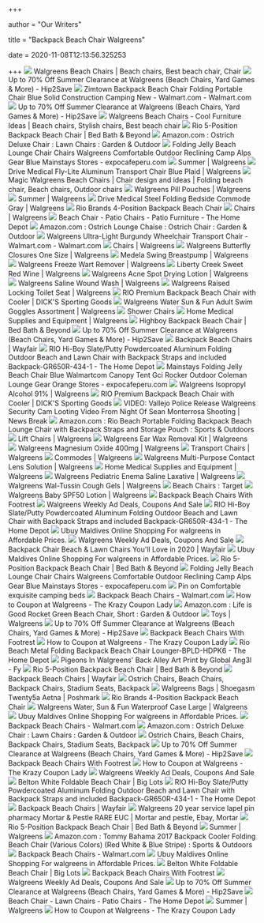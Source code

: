 +++
        
author = "Our Writers"
        
title = "Backpack Beach Chair Walgreens"
        
date = 2020-11-08T12:13:56.325253
        
+++
[ ![](https://i.pinimg.com/originals/a2/30/bf/a230bfc559906fd6f35cf1eb5a94e6bc.jpg)](https://i.pinimg.com/originals/a2/30/bf/a230bfc559906fd6f35cf1eb5a94e6bc.jpg) Walgreens Beach Chairs | Beach chairs, Best beach chair, Chair
[ ![](https://hip2save.com/wp-content/uploads/2018/09/beach-chairs.jpg?resize=1024%2C538&strip=all)](https://hip2save.com/wp-content/uploads/2018/09/beach-chairs.jpg?resize=1024%2C538&strip=all) Up to 70% Off Summer Clearance at Walgreens (Beach Chairs, Yard Games &  More) - Hip2Save
[ ![](https://i5.walmartimages.com/asr/6d47715e-cdfb-4707-a589-b26554a452b9_1.40ea6870a6ef6a64130f6354e00b6fd4.jpeg)](https://i5.walmartimages.com/asr/6d47715e-cdfb-4707-a589-b26554a452b9_1.40ea6870a6ef6a64130f6354e00b6fd4.jpeg) Zimtown Backpack Beach Chair Folding Portable Chair Blue Solid Construction  Camping New - Walmart.com - Walmart.com
[ ![](https://hip2save.com/wp-content/uploads/2018/09/striped-sun-chair.jpg?resize=1024%2C768&strip=all)](https://hip2save.com/wp-content/uploads/2018/09/striped-sun-chair.jpg?resize=1024%2C768&strip=all) Up to 70% Off Summer Clearance at Walgreens (Beach Chairs, Yard Games &  More) - Hip2Save
[ ![](https://i.pinimg.com/736x/35/8a/9d/358a9d9dbef02f5f5f56b6d8251fe571.jpg)](https://i.pinimg.com/736x/35/8a/9d/358a9d9dbef02f5f5f56b6d8251fe571.jpg) Walgreens Beach Chairs - Cool Furniture Ideas | Beach chairs, Stylish chairs,  Best beach chair
[ ![](https://b3h2.scene7.com/is/image/BedBathandBeyond/13977416182443p?$690$&wid=690&hei=690)](https://b3h2.scene7.com/is/image/BedBathandBeyond/13977416182443p?$690$&wid=690&hei=690) Rio 5-Position Backpack Beach Chair | Bed Bath & Beyond
[ ![](https://m.media-amazon.com/images/I/71Q4R9A6euL._AC_SS350_.jpg)](https://m.media-amazon.com/images/I/71Q4R9A6euL._AC_SS350_.jpg) Amazon.com : Ostrich Deluxe Chair : Lawn Chairs : Garden & Outdoor
[ ![](https://www.expocafeperu.com/w/2020/07/folding-jelly-beach-lounge-chair-chairs-walgreens-sleep-mats-camping-gci-rocker-the-x-helinox-camp.jpg)](https://www.expocafeperu.com/w/2020/07/folding-jelly-beach-lounge-chair-chairs-walgreens-sleep-mats-camping-gci-rocker-the-x-helinox-camp.jpg) Folding Jelly Beach Lounge Chair Chairs Walgreens Comfortable Outdoor  Reclining Camp Alps Gear Blue Mainstays Stores - expocafeperu.com
[ ![](https://www.walgreens.com/images/adaptive/sp/1328208_SummerLP_hero_M_v4.jpg)](https://www.walgreens.com/images/adaptive/sp/1328208_SummerLP_hero_M_v4.jpg) Summer | Walgreens
[ ![](https://pics.drugstore.com/prodimg/203096/900.jpg)](https://pics.drugstore.com/prodimg/203096/900.jpg) Drive Medical Fly-Lite Aluminum Transport Chair Blue Plaid | Walgreens
[ ![](https://i.pinimg.com/originals/fd/9b/38/fd9b3800e68f1f6718ee74a819238db8.jpg)](https://i.pinimg.com/originals/fd/9b/38/fd9b3800e68f1f6718ee74a819238db8.jpg) Magic Walgreens Beach Chairs | Chair design and ideas | Folding beach chair,  Beach chairs, Outdoor chairs
[ ![](https://pics.drugstore.com/prodimg/577960/900.jpg)](https://pics.drugstore.com/prodimg/577960/900.jpg) Walgreens Pill Pouches | Walgreens
[ ![](https://www.walgreens.com/images/adaptive/sp/1328208_SummerLP_shop_1_suncare.jpg)](https://www.walgreens.com/images/adaptive/sp/1328208_SummerLP_shop_1_suncare.jpg) Summer | Walgreens
[ ![](https://pics.drugstore.com/prodimg/391263/900.jpg)](https://pics.drugstore.com/prodimg/391263/900.jpg) Drive Medical Steel Folding Bedside Commode Gray | Walgreens
[ ![](https://media.kohlsimg.com/is/image/kohls/4147941?wid=600&hei=600&op_sharpen=1)](https://media.kohlsimg.com/is/image/kohls/4147941?wid=600&hei=600&op_sharpen=1) Rio Brands 4-Position Backpack Beach Chair
[ ![](https://pics.drugstore.com/prodimg/594051/450.jpg)](https://pics.drugstore.com/prodimg/594051/450.jpg) Chairs | Walgreens
[ ![](https://images.homedepot-static.com/productImages/b0b07f32-b19e-45b7-a885-b3b8f3c4c02a/svn/tommy-bahama-navy-blue-tommy-bahama-beach-chairs-sc591tbbp-28hd-64_400.jpg)](https://images.homedepot-static.com/productImages/b0b07f32-b19e-45b7-a885-b3b8f3c4c02a/svn/tommy-bahama-navy-blue-tommy-bahama-beach-chairs-sc591tbbp-28hd-64_400.jpg) Beach Chair - Patio Chairs - Patio Furniture - The Home Depot
[ ![](https://images-na.ssl-images-amazon.com/images/I/71uVmHi0IgL._AC_SX450_.jpg)](https://images-na.ssl-images-amazon.com/images/I/71uVmHi0IgL._AC_SX450_.jpg) Amazon.com : Ostrich Lounge Chaise : Ostrich Chair : Garden & Outdoor
[ ![](https://i5.walmartimages.com/asr/130d019d-c983-465d-a2c4-1272139698ef_1.274df34ed4b96f2c338a23f9f2c9a35c.jpeg?odnWidth=612&odnHeight=612&odnBg=ffffff)](https://i5.walmartimages.com/asr/130d019d-c983-465d-a2c4-1272139698ef_1.274df34ed4b96f2c338a23f9f2c9a35c.jpeg?odnWidth=612&odnHeight=612&odnBg=ffffff) Walgreens Ultra-Light Burgundy Wheelchair Transport Chair - Walmart.com -  Walmart.com
[ ![](https://pics.drugstore.com/prodimg/613028/450.jpg)](https://pics.drugstore.com/prodimg/613028/450.jpg) Chairs | Walgreens
[ ![](https://pics.drugstore.com/prodimg/506170/900.jpg)](https://pics.drugstore.com/prodimg/506170/900.jpg) Walgreens Butterfly Closures One Size | Walgreens
[ ![](https://pics.drugstore.com/prodimg/188310/900.jpg)](https://pics.drugstore.com/prodimg/188310/900.jpg) Medela Swing Breastpump | Walgreens
[ ![](https://pics.drugstore.com/prodimg/573160/900.jpg)](https://pics.drugstore.com/prodimg/573160/900.jpg) Walgreens Freeze Wart Remover | Walgreens
[ ![](https://pics.drugstore.com/prodimg/508480/900.jpg)](https://pics.drugstore.com/prodimg/508480/900.jpg) Liberty Creek Sweet Red Wine | Walgreens
[ ![](https://pics.drugstore.com/prodimg/609328/900.jpg)](https://pics.drugstore.com/prodimg/609328/900.jpg) Walgreens Acne Spot Drying Lotion | Walgreens
[ ![](https://pics.drugstore.com/prodimg/484212/900.jpg)](https://pics.drugstore.com/prodimg/484212/900.jpg) Walgreens Saline Wound Wash | Walgreens
[ ![](https://pics.drugstore.com/prodimg/506500/900.jpg)](https://pics.drugstore.com/prodimg/506500/900.jpg) Walgreens Raised Locking Toilet Seat | Walgreens
[ ![](https://dks.scene7.com/is/image/GolfGalaxy/17RIOUPRMMBCKPCKCODR_Cross_Hatch_Blue?qlt=70&wid=600&fmt=pjpeg)](https://dks.scene7.com/is/image/GolfGalaxy/17RIOUPRMMBCKPCKCODR_Cross_Hatch_Blue?qlt=70&wid=600&fmt=pjpeg) RIO Premium Backpack Beach Chair with Cooler | DICK'S Sporting Goods
[ ![](https://pics.drugstore.com/prodimg/622026/900.jpg)](https://pics.drugstore.com/prodimg/622026/900.jpg) Walgreens Water Sun & Fun Adult Swim Goggles Assortment | Walgreens
[ ![](https://pics.drugstore.com/prodimg/582098/450.jpg)](https://pics.drugstore.com/prodimg/582098/450.jpg) Shower Chairs
[ ![](https://www.walgreens.com/images/adaptive/sp/1224893_Bedroom1_BedRail_404x404.jpg)](https://www.walgreens.com/images/adaptive/sp/1224893_Bedroom1_BedRail_404x404.jpg) Home Medical Supplies and Equipment | Walgreens
[ ![](https://b3h2.scene7.com/is/image/BedBathandBeyond/25952240671529p?$690$&wid=690&hei=690)](https://b3h2.scene7.com/is/image/BedBathandBeyond/25952240671529p?$690$&wid=690&hei=690) Highboy Backpack Beach Chair | Bed Bath & Beyond
[ ![](https://hip2save.com/wp-content/uploads/2018/09/pj-mask-clearance-wags.jpg?resize=1024%2C538&strip=all)](https://hip2save.com/wp-content/uploads/2018/09/pj-mask-clearance-wags.jpg?resize=1024%2C538&strip=all) Up to 70% Off Summer Clearance at Walgreens (Beach Chairs, Yard Games &  More) - Hip2Save
[ ![](https://secure.img1-ag.wfcdn.com/im/11955223/resize-h600-w600%5Ecompr-r85/8838/88389370/Ronald+Reclining+Beach+Chair.jpg)](https://secure.img1-ag.wfcdn.com/im/11955223/resize-h600-w600%5Ecompr-r85/8838/88389370/Ronald+Reclining+Beach+Chair.jpg) Backpack Beach Chairs | Wayfair
[ ![](https://images.homedepot-static.com/productImages/32bfc560-48ba-474c-94aa-5f43c00ef682/svn/putty-rio-beach-chairs-gr650r-434-1-64_1000.jpg)](https://images.homedepot-static.com/productImages/32bfc560-48ba-474c-94aa-5f43c00ef682/svn/putty-rio-beach-chairs-gr650r-434-1-64_1000.jpg) RIO Hi-Boy Slate/Putty Powdercoated Aluminum Folding Outdoor Beach and Lawn  Chair with Backpack Straps and included Backpack-GR650R-434-1 - The Home  Depot
[ ![](https://www.expocafeperu.com/w/2020/07/folding-jelly-beach-lounge-chair-chairs-walgreens-comfortable-outdoor-reclining-camp-alps.jpg)](https://www.expocafeperu.com/w/2020/07/folding-jelly-beach-lounge-chair-chairs-walgreens-comfortable-outdoor-reclining-camp-alps.jpg) Mainstays Folding Jelly Beach Chair Blue Walmartcom Canopy Tent Gci Rocker  Outdoor Coleman Lounge Gear Orange Stores - expocafeperu.com
[ ![](https://pics.drugstore.com/prodimg/621526/900.jpg)](https://pics.drugstore.com/prodimg/621526/900.jpg) Walgreens Isopropyl Alcohol 91% | Walgreens
[ ![](https://dks.scene7.com/is/image/GolfGalaxy/17RIOUPRMMBCKPCKCODR_Cross_Hatch_Blue_is?wid=200)](https://dks.scene7.com/is/image/GolfGalaxy/17RIOUPRMMBCKPCKCODR_Cross_Hatch_Blue_is?wid=200) RIO Premium Backpack Beach Chair with Cooler | DICK'S Sporting Goods
[ ![](https://img.particlenews.com/img/id/1bdZuf_0PhhY1Cc00?type=thumbnail_512x288)](https://img.particlenews.com/img/id/1bdZuf_0PhhY1Cc00?type=thumbnail_512x288) VIDEO: Vallejo Police Release Walgreens Security Cam Looting Video From  Night Of Sean Monterrosa Shooting | News Break
[ ![](https://images-na.ssl-images-amazon.com/images/I/8130h9R566L._AC_SL1500_.jpg)](https://images-na.ssl-images-amazon.com/images/I/8130h9R566L._AC_SL1500_.jpg) Amazon.com : Rio Beach Portable Folding Backpack Beach Lounge Chair with  Backpack Straps and Storage Pouch : Sports & Outdoors
[ ![](https://www.walgreens.com/images/adaptive/sp/1456795_11012020_BANNERS_savemore_DOLP_M_750x580.jpg)](https://www.walgreens.com/images/adaptive/sp/1456795_11012020_BANNERS_savemore_DOLP_M_750x580.jpg) Lift Chairs | Walgreens
[ ![](https://pics.drugstore.com/prodimg/487107/900.jpg)](https://pics.drugstore.com/prodimg/487107/900.jpg) Walgreens Ear Wax Removal Kit | Walgreens
[ ![](https://pics.drugstore.com/prodimg/607313/900.jpg)](https://pics.drugstore.com/prodimg/607313/900.jpg) Walgreens Magnesium Oxide 400mg | Walgreens
[ ![](https://pics.drugstore.com/prodimg/426964/450.jpg)](https://pics.drugstore.com/prodimg/426964/450.jpg) Transport Chairs | Walgreens
[ ![](https://pics.drugstore.com/prodimg/608404/450.jpg)](https://pics.drugstore.com/prodimg/608404/450.jpg) Commodes | Walgreens
[ ![](https://pics.drugstore.com/prodimg/494262/900.jpg)](https://pics.drugstore.com/prodimg/494262/900.jpg) Walgreens Multi-Purpose Contact Lens Solution | Walgreens
[ ![](https://www.walgreens.com/images/adaptive/sp/1224893_Bathroom5_BathChair_200x200.jpg)](https://www.walgreens.com/images/adaptive/sp/1224893_Bathroom5_BathChair_200x200.jpg) Home Medical Supplies and Equipment | Walgreens
[ ![](https://pics.drugstore.com/prodimg/588701/900.jpg)](https://pics.drugstore.com/prodimg/588701/900.jpg) Walgreens Pediatric Enema Saline Laxative | Walgreens
[ ![](https://pics.drugstore.com/prodimg/563675/900.jpg)](https://pics.drugstore.com/prodimg/563675/900.jpg) Walgreens Wal-Tussin Cough Gels | Walgreens
[ ![](https://target.scene7.com/is/image/Target/GUEST_b0a2f18e-283f-4036-8065-755333370619)](https://target.scene7.com/is/image/Target/GUEST_b0a2f18e-283f-4036-8065-755333370619) Beach Chairs : Target
[ ![](https://pics.drugstore.com/prodimg/604923/900.jpg)](https://pics.drugstore.com/prodimg/604923/900.jpg) Walgreens Baby SPF50 Lotion | Walgreens
[ ![](https://c.shld.net/rpx/i/s/pi/mp/36562/prod_4788449126?src=https%3A%2F%2Fst.hzcdn.com%2Fsimgs%2Fa5f151ac0e78b5fc_9-2293%2Fhome-design.jpg&d=2fdcb82ab22d4d22ce0339a5bd6807f3abf5aa30&hei=245&wid=245&op_sharpen=1&qlt=85)](https://c.shld.net/rpx/i/s/pi/mp/36562/prod_4788449126?src=https%3A%2F%2Fst.hzcdn.com%2Fsimgs%2Fa5f151ac0e78b5fc_9-2293%2Fhome-design.jpg&d=2fdcb82ab22d4d22ce0339a5bd6807f3abf5aa30&hei=245&wid=245&op_sharpen=1&qlt=85) Backpack Beach Chairs With Footrest
[ ![](https://yeswecoupon.com/wp-content/uploads/2020/02/Screenshot_20200226-223103_Facebook-788x787.jpg)](https://yeswecoupon.com/wp-content/uploads/2020/02/Screenshot_20200226-223103_Facebook-788x787.jpg) Walgreens Weekly Ad Deals, Coupons And Sale
[ ![](https://images.homedepot-static.com/productImages/8d8ceb5b-0c8d-430d-b667-dda6bd66c6c9/svn/putty-rio-beach-chairs-gr650r-434-1-e1_600.jpg)](https://images.homedepot-static.com/productImages/8d8ceb5b-0c8d-430d-b667-dda6bd66c6c9/svn/putty-rio-beach-chairs-gr650r-434-1-e1_600.jpg) RIO Hi-Boy Slate/Putty Powdercoated Aluminum Folding Outdoor Beach and Lawn  Chair with Backpack Straps and included Backpack-GR650R-434-1 - The Home  Depot
[ ![](https://www.ubuy.mv/productimg/?image=aHR0cHM6Ly9pbWFnZXMtbmEuc3NsLWltYWdlcy1hbWF6b24uY29tL2ltYWdlcy9JLzQxZ3ZOWDl4MFVMLl9TUzQwMF8uanBn.jpg)](https://www.ubuy.mv/productimg/?image=aHR0cHM6Ly9pbWFnZXMtbmEuc3NsLWltYWdlcy1hbWF6b24uY29tL2ltYWdlcy9JLzQxZ3ZOWDl4MFVMLl9TUzQwMF8uanBn.jpg) Ubuy Maldives Online Shopping For walgreens in Affordable Prices.
[ ![](https://yeswecoupon.com/wp-content/uploads/2020/06/Screenshot_2020-06-17-Lysol-Disinfectant-Spray-Linen-788x788.png)](https://yeswecoupon.com/wp-content/uploads/2020/06/Screenshot_2020-06-17-Lysol-Disinfectant-Spray-Linen-788x788.png) Walgreens Weekly Ad Deals, Coupons And Sale
[ ![](https://secure.img1-fg.wfcdn.com/im/95390419/resize-h310-w310%5Ecompr-r85/8491/84910921/reclining-camping-chair.jpg)](https://secure.img1-fg.wfcdn.com/im/95390419/resize-h310-w310%5Ecompr-r85/8491/84910921/reclining-camping-chair.jpg) Backpack Chair Beach & Lawn Chairs You'll Love in 2020 | Wayfair
[ ![](https://www.ubuy.mv/productimg/?image=aHR0cHM6Ly9pbWFnZXMtbmEuc3NsLWltYWdlcy1hbWF6b24uY29tL2ltYWdlcy9JLzYxTSUyQmRBb3o2TEwuX1NTNDAwXy5qcGc.jpg)](https://www.ubuy.mv/productimg/?image=aHR0cHM6Ly9pbWFnZXMtbmEuc3NsLWltYWdlcy1hbWF6b24uY29tL2ltYWdlcy9JLzYxTSUyQmRBb3o2TEwuX1NTNDAwXy5qcGc.jpg) Ubuy Maldives Online Shopping For walgreens in Affordable Prices.
[ ![](https://s7d2.scene7.com/is/image/BedBathandBeyond/13977416182443p__2?$690$&wid=690&hei=690)](https://s7d2.scene7.com/is/image/BedBathandBeyond/13977416182443p__2?$690$&wid=690&hei=690) Rio 5-Position Backpack Beach Chair | Bed Bath & Beyond
[ ![](https://www.expocafeperu.com/w/2020/07/folding-jelly-beach-lounge-chair-stores-amazon-mainstays-walmart-orange-ebay-blue-chaise-chairs-with-1092x1092.jpg)](https://www.expocafeperu.com/w/2020/07/folding-jelly-beach-lounge-chair-stores-amazon-mainstays-walmart-orange-ebay-blue-chaise-chairs-with-1092x1092.jpg) Folding Jelly Beach Lounge Chair Chairs Walgreens Comfortable Outdoor  Reclining Camp Alps Gear Blue Mainstays Stores - expocafeperu.com
[ ![](https://i.pinimg.com/originals/62/df/89/62df89c7178e754c29d5298b61d09224.jpg)](https://i.pinimg.com/originals/62/df/89/62df89c7178e754c29d5298b61d09224.jpg) Pin on Comfortable exquisite camping beds
[ ![](https://i5.walmartimages.com/asr/ef5ebb3a-cfd9-4478-a30d-50e43cf122a2_1.ce45644155441618d648d5d6c7375609.jpeg?odnHeight=200&odnWidth=200&odnBg=ffffff)](https://i5.walmartimages.com/asr/ef5ebb3a-cfd9-4478-a30d-50e43cf122a2_1.ce45644155441618d648d5d6c7375609.jpeg?odnHeight=200&odnWidth=200&odnBg=ffffff) Backpack Beach Chairs - Walmart.com
[ ![](https://prod-cdn-thekrazycouponlady.imgix.net/wp-content/uploads/2019/02/how-to-coupon-walgreens42-1551498708.jpg?auto=compress,format&fit=max)](https://prod-cdn-thekrazycouponlady.imgix.net/wp-content/uploads/2019/02/how-to-coupon-walgreens42-1551498708.jpg?auto=compress,format&fit=max) How to Coupon at Walgreens - The Krazy Coupon Lady
[ ![](https://images-na.ssl-images-amazon.com/images/I/81XfvByUekL._AC_SL1500_.jpg)](https://images-na.ssl-images-amazon.com/images/I/81XfvByUekL._AC_SL1500_.jpg) Amazon.com : Life is Good Rocket Green Beach Chair, Short : Garden & Outdoor
[ ![](https://www.walgreens.com/images/adaptive/lp/Tier2_Baby_Mobile_generic_20190315.jpg)](https://www.walgreens.com/images/adaptive/lp/Tier2_Baby_Mobile_generic_20190315.jpg) Toys | Walgreens
[ ![](https://hip2save.com/wp-content/uploads/2018/09/summer-clearance-wags1.jpg?resize=1024%2C768&strip=all)](https://hip2save.com/wp-content/uploads/2018/09/summer-clearance-wags1.jpg?resize=1024%2C768&strip=all) Up to 70% Off Summer Clearance at Walgreens (Beach Chairs, Yard Games &  More) - Hip2Save
[ ![](https://c.shld.net/rpx/i/s/pi/mp/27954/prod_14195462017?src=http%3A%2F%2Fgm-images.amiventures.net%2FAMI1%2FB07HD9DRH2_L1.jpg&d=587d3983c0b739112d589327a3733f402bed96b8&hei=245&wid=245&op_sharpen=1&qlt=85)](https://c.shld.net/rpx/i/s/pi/mp/27954/prod_14195462017?src=http%3A%2F%2Fgm-images.amiventures.net%2FAMI1%2FB07HD9DRH2_L1.jpg&d=587d3983c0b739112d589327a3733f402bed96b8&hei=245&wid=245&op_sharpen=1&qlt=85) Backpack Beach Chairs With Footrest
[ ![](https://prod-cdn-thekrazycouponlady.imgix.net/wp-content/uploads/2016/09/heather-walgreens.jpg?auto=compress,format&fit=max)](https://prod-cdn-thekrazycouponlady.imgix.net/wp-content/uploads/2016/09/heather-walgreens.jpg?auto=compress,format&fit=max) How to Coupon at Walgreens - The Krazy Coupon Lady
[ ![](https://images.homedepot-static.com/productImages/9e57de3a-c143-430a-8d32-23ce6579ee3c/svn/blue-with-yellow-stripe-rio-beach-beach-chairs-bpld-hdpk6-e1_600.jpg)](https://images.homedepot-static.com/productImages/9e57de3a-c143-430a-8d32-23ce6579ee3c/svn/blue-with-yellow-stripe-rio-beach-beach-chairs-bpld-hdpk6-e1_600.jpg) Rio Beach Metal Folding Backpack Beach Chair Lounger-BPLD-HDPK6 - The Home  Depot
[ ![](https://fydn.imgix.net/m%2Fgen%2Fart-print-std-portrait-framed-white%2F5401bbaf-217b-4a6d-ba11-a8ec577221ef.jpg?auto=format%2Ccompress&q=75)](https://fydn.imgix.net/m%2Fgen%2Fart-print-std-portrait-framed-white%2F5401bbaf-217b-4a6d-ba11-a8ec577221ef.jpg?auto=format%2Ccompress&q=75) Pigeons In Walgreens' Back Alley Art Print by Global Ang3l - Fy
[ ![](https://s7d2.scene7.com/is/image/BedBathandBeyond/13977416182443p__1?$690$&wid=690&hei=690)](https://s7d2.scene7.com/is/image/BedBathandBeyond/13977416182443p__1?$690$&wid=690&hei=690) Rio 5-Position Backpack Beach Chair | Bed Bath & Beyond
[ ![](https://secure.img1-ag.wfcdn.com/im/92195480/resize-h310-w310%5Ecompr-r85/5567/55679296/ncaa-monaco-reclining-beach-chair.jpg)](https://secure.img1-ag.wfcdn.com/im/92195480/resize-h310-w310%5Ecompr-r85/5567/55679296/ncaa-monaco-reclining-beach-chair.jpg) Backpack Beach Chairs | Wayfair
[ ![](https://cdn.shopify.com/s/files/1/2440/7435/products/Photo-06_2048x.jpg?v=1553537922)](https://cdn.shopify.com/s/files/1/2440/7435/products/Photo-06_2048x.jpg?v=1553537922) Ostrich Chairs, Beach Chairs, Backpack Chairs, Stadium Seats, Backpack
[ ![](https://di2ponv0v5otw.cloudfront.net/posts/2018/05/02/5ae9a2292c705d69ac0bcede/m_5e6ee043b3e9173874801ee4.jpg)](https://di2ponv0v5otw.cloudfront.net/posts/2018/05/02/5ae9a2292c705d69ac0bcede/m_5e6ee043b3e9173874801ee4.jpg) Walgreens Bags | Shoegasm Twenty5a Aetna | Poshmark
[ ![](https://media.kohlsimg.com/is/image/kohls/4147967_Umbrella_Print?wid=300&hei=300&op_sharpen=1)](https://media.kohlsimg.com/is/image/kohls/4147967_Umbrella_Print?wid=300&hei=300&op_sharpen=1) Rio Brands 4-Position Backpack Beach Chair
[ ![](https://pics.drugstore.com/prodimg/622714/900.jpg)](https://pics.drugstore.com/prodimg/622714/900.jpg) Walgreens Water, Sun & Fun Waterproof Case Large | Walgreens
[ ![](https://www.ubuy.mv/productimg/?image=aHR0cHM6Ly9pbWFnZXMtbmEuc3NsLWltYWdlcy1hbWF6b24uY29tL2ltYWdlcy9JLzkxNWh2WE5NODZMLl9TUzQwMF8uanBn.jpg)](https://www.ubuy.mv/productimg/?image=aHR0cHM6Ly9pbWFnZXMtbmEuc3NsLWltYWdlcy1hbWF6b24uY29tL2ltYWdlcy9JLzkxNWh2WE5NODZMLl9TUzQwMF8uanBn.jpg) Ubuy Maldives Online Shopping For walgreens in Affordable Prices.
[ ![](https://i5.walmartimages.com/asr/051974a7-1d44-4832-a15e-7e4b77b3c57b_2.e85034e500ae490159d85a79dcbb8e5d.png?odnWidth=450&odnHeight=450&odnBg=ffffff)](https://i5.walmartimages.com/asr/051974a7-1d44-4832-a15e-7e4b77b3c57b_2.e85034e500ae490159d85a79dcbb8e5d.png?odnWidth=450&odnHeight=450&odnBg=ffffff) Backpack Beach Chairs - Walmart.com
[ ![](https://images-na.ssl-images-amazon.com/images/I/71xyKfmgzzL._AC_UL320_SR266,320_.jpg)](https://images-na.ssl-images-amazon.com/images/I/71xyKfmgzzL._AC_UL320_SR266,320_.jpg) Amazon.com : Ostrich Deluxe Chair : Lawn Chairs : Garden & Outdoor
[ ![](https://cdn.shopify.com/s/files/1/2440/7435/products/Photo-05_7b1d3440-b0a5-433e-b8c2-9530be640d49_2048x.jpg?v=1580833358)](https://cdn.shopify.com/s/files/1/2440/7435/products/Photo-05_7b1d3440-b0a5-433e-b8c2-9530be640d49_2048x.jpg?v=1580833358) Ostrich Chairs, Beach Chairs, Backpack Chairs, Stadium Seats, Backpack
[ ![](https://hip2save.com/wp-content/uploads/2018/09/summer-clearance-wags2.jpg?resize=1024%2C768&strip=all)](https://hip2save.com/wp-content/uploads/2018/09/summer-clearance-wags2.jpg?resize=1024%2C768&strip=all) Up to 70% Off Summer Clearance at Walgreens (Beach Chairs, Yard Games &  More) - Hip2Save
[ ![](https://c.shld.net/rpx/i/s/pi/mp/10590178/prod_24250898334?src=https%3A%2F%2Fi.ebayimg.com%2Fimages%2Fg%2FNlYAAOSwnOxfQ2Oz%2Fs-l1600.jpg&d=a4d52fdeb3e83bd972f77dd9911410bad81411c6&hei=245&wid=245&op_sharpen=1&qlt=85)](https://c.shld.net/rpx/i/s/pi/mp/10590178/prod_24250898334?src=https%3A%2F%2Fi.ebayimg.com%2Fimages%2Fg%2FNlYAAOSwnOxfQ2Oz%2Fs-l1600.jpg&d=a4d52fdeb3e83bd972f77dd9911410bad81411c6&hei=245&wid=245&op_sharpen=1&qlt=85) Backpack Beach Chairs With Footrest
[ ![](https://prod-cdn-thekrazycouponlady.imgix.net/wp-content/uploads/2019/02/how-to-coupon-walgreens61-1551498419.jpg?auto=compress,format&fit=max)](https://prod-cdn-thekrazycouponlady.imgix.net/wp-content/uploads/2019/02/how-to-coupon-walgreens61-1551498419.jpg?auto=compress,format&fit=max) How to Coupon at Walgreens - The Krazy Coupon Lady
[ ![](https://yeswecoupon.com/wp-content/uploads/cottonelee-788x599.png)](https://yeswecoupon.com/wp-content/uploads/cottonelee-788x599.png) Walgreens Weekly Ad Deals, Coupons And Sale
[ ![](https://images.biglots.com/Sunjoy++Belton+foldable+beach+chair?set=imageURL%5B%2Fimages%2Fproduct%2F209%2F810439784-1.jpg%5D,env%5Bprod%5D,nocache%5Btrue%5D,ver%5B1%5D,profile%5Bpdp_main_med%5D&call=url%5Bfile:biglots/product.chain%5D)](https://images.biglots.com/Sunjoy++Belton+foldable+beach+chair?set=imageURL%5B%2Fimages%2Fproduct%2F209%2F810439784-1.jpg%5D,env%5Bprod%5D,nocache%5Btrue%5D,ver%5B1%5D,profile%5Bpdp_main_med%5D&call=url%5Bfile:biglots/product.chain%5D) Belton White Foldable Beach Chair | Big Lots
[ ![](https://images.homedepot-static.com/productImages/481ece56-0b72-4669-b2f8-7090fe86fa34/svn/putty-rio-beach-chairs-gr650r-434-1-a0_600.jpg)](https://images.homedepot-static.com/productImages/481ece56-0b72-4669-b2f8-7090fe86fa34/svn/putty-rio-beach-chairs-gr650r-434-1-a0_600.jpg) RIO Hi-Boy Slate/Putty Powdercoated Aluminum Folding Outdoor Beach and Lawn  Chair with Backpack Straps and included Backpack-GR650R-434-1 - The Home  Depot
[ ![](https://secure.img1-ag.wfcdn.com/im/32080331/resize-h310-w310%5Ecompr-r85/7185/71850706/berkley-backpack-lounger-reclining-beach-chair.jpg)](https://secure.img1-ag.wfcdn.com/im/32080331/resize-h310-w310%5Ecompr-r85/7185/71850706/berkley-backpack-lounger-reclining-beach-chair.jpg) Backpack Beach Chairs | Wayfair
[ ![](https://i.pinimg.com/originals/41/44/3e/41443ed54591ecfa8f11376078c7879b.jpg)](https://i.pinimg.com/originals/41/44/3e/41443ed54591ecfa8f11376078c7879b.jpg) Walgreens 20 year service lapel pin pharmacy Mortar & Pestle RARE EUC |  Mortar and pestle, Ebay, Mortar
[ ![](https://b3h2.scene7.com/is/image/BedBathandBeyond/2020-07-06-16-04_CJ7779TEAL-82815779906_imageset)](https://b3h2.scene7.com/is/image/BedBathandBeyond/2020-07-06-16-04_CJ7779TEAL-82815779906_imageset) Rio 5-Position Backpack Beach Chair | Bed Bath & Beyond
[ ![](https://www.walgreens.com/images/adaptive/sp/1328208_SummerLP_shop_4_health.jpg)](https://www.walgreens.com/images/adaptive/sp/1328208_SummerLP_shop_4_health.jpg) Summer | Walgreens
[ ![](https://images-na.ssl-images-amazon.com/images/I/51u0hSxbKZL._AC_.jpg)](https://images-na.ssl-images-amazon.com/images/I/51u0hSxbKZL._AC_.jpg) Amazon.com : Tommy Bahama 2017 Backpack Cooler Folding Beach Chair (Various  Colors) (Red White & Blue Stripe) : Sports & Outdoors
[ ![](https://i5.walmartimages.com/asr/7f67e259-1848-46d3-8c1a-869c41be0acd_1.3fb2ad58e97fe65abe8c581fa750e23d.jpeg?odnHeight=200&odnWidth=200&odnBg=ffffff)](https://i5.walmartimages.com/asr/7f67e259-1848-46d3-8c1a-869c41be0acd_1.3fb2ad58e97fe65abe8c581fa750e23d.jpeg?odnHeight=200&odnWidth=200&odnBg=ffffff) Backpack Beach Chairs - Walmart.com
[ ![](https://www.ubuy.mv/productimg/?image=aHR0cHM6Ly9pbWFnZXMtbmEuc3NsLWltYWdlcy1hbWF6b24uY29tL2ltYWdlcy9JLzUxJTJCbzRlcXFxVEwuX1NTNDAwXy5qcGc.jpg)](https://www.ubuy.mv/productimg/?image=aHR0cHM6Ly9pbWFnZXMtbmEuc3NsLWltYWdlcy1hbWF6b24uY29tL2ltYWdlcy9JLzUxJTJCbzRlcXFxVEwuX1NTNDAwXy5qcGc.jpg) Ubuy Maldives Online Shopping For walgreens in Affordable Prices.
[ ![](https://images.biglots.com/Sunjoy++Belton+foldable+beach+chair?set=imageURL%5B%2Fimages%2Fproduct%2F210%2F810439784-2.jpg%5D,env%5Bprod%5D,nocache%5Btrue%5D,ver%5B1%5D,profile%5Bpdp_main_med%5D&call=url%5Bfile:biglots/product.chain%5D)](https://images.biglots.com/Sunjoy++Belton+foldable+beach+chair?set=imageURL%5B%2Fimages%2Fproduct%2F210%2F810439784-2.jpg%5D,env%5Bprod%5D,nocache%5Btrue%5D,ver%5B1%5D,profile%5Bpdp_main_med%5D&call=url%5Bfile:biglots/product.chain%5D) Belton White Foldable Beach Chair | Big Lots
[ ![](https://c.shld.net/rpx/i/s/pi/mp/3793/prod_11855386625?src=http%3A%2F%2Fgm-images.amiventures.net%2FAMI%2FB0034XCIFU_L1.jpg&d=822fdbe21dda0e9455dc0fe233cd86273128b8d4&hei=245&wid=245&op_sharpen=1&qlt=85)](https://c.shld.net/rpx/i/s/pi/mp/3793/prod_11855386625?src=http%3A%2F%2Fgm-images.amiventures.net%2FAMI%2FB0034XCIFU_L1.jpg&d=822fdbe21dda0e9455dc0fe233cd86273128b8d4&hei=245&wid=245&op_sharpen=1&qlt=85) Backpack Beach Chairs With Footrest
[ ![](https://yeswecoupon.com/wp-content/uploads/2020/04/Screenshot_20200408-121921_Facebook-788x681.jpg)](https://yeswecoupon.com/wp-content/uploads/2020/04/Screenshot_20200408-121921_Facebook-788x681.jpg) Walgreens Weekly Ad Deals, Coupons And Sale
[ ![](https://hip2save.com/wp-content/uploads/2018/09/playground-ball.jpg?resize=1024%2C768&strip=all)](https://hip2save.com/wp-content/uploads/2018/09/playground-ball.jpg?resize=1024%2C768&strip=all) Up to 70% Off Summer Clearance at Walgreens (Beach Chairs, Yard Games &  More) - Hip2Save
[ ![](https://images.homedepot-static.com/productImages/bc2f34df-a748-4886-942e-1d5c389c3385/svn/navy-blue-deltess-beach-chairs-dlxoyb-1003-64_400.jpg)](https://images.homedepot-static.com/productImages/bc2f34df-a748-4886-942e-1d5c389c3385/svn/navy-blue-deltess-beach-chairs-dlxoyb-1003-64_400.jpg) Beach Chair - Lawn Chairs - Patio Chairs - The Home Depot
[ ![](https://www.walgreens.com/images/adaptive/lp/95404_01_WAG_LOGO_STACKED_660x208.jpg)](https://www.walgreens.com/images/adaptive/lp/95404_01_WAG_LOGO_STACKED_660x208.jpg) Summer | Walgreens
[ ![](https://prod-cdn-thekrazycouponlady.imgix.net/wp-content/uploads/2019/02/how-to-coupon-walgreens75-1551498182.jpg?auto=compress,format&fit=max)](https://prod-cdn-thekrazycouponlady.imgix.net/wp-content/uploads/2019/02/how-to-coupon-walgreens75-1551498182.jpg?auto=compress,format&fit=max) How to Coupon at Walgreens - The Krazy Coupon Lady
